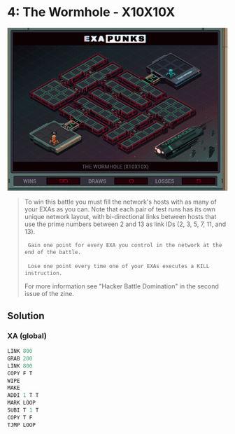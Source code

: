 # 4: The Wormhole - X10X10X

<div align="center"><img src="EXAPUNKS - The Wormhole (2022-12-05-19-36-44).gif" /></div>

> To win this battle you must fill the network's hosts with as many of your EXAs as you can. Note that each pair of test runs has its own unique network layout, with bi-directional links between hosts that use the prime numbers between 2 and 13 as link IDs (2, 3, 5, 7, 11, and 13).
> 
>      Gain one point for every EXA you control in the network at the end of the battle.
> 
>      Lose one point every time one of your EXAs executes a KILL instruction.
> 
> For more information see "Hacker Battle Domination" in the second issue of the zine.

## Solution

### XA (global)
```asm
LINK 800
GRAB 200
LINK 800
COPY F T
WIPE
MAKE
ADDI 1 T T
MARK LOOP
SUBI T 1 T
COPY T F
TJMP LOOP
```

